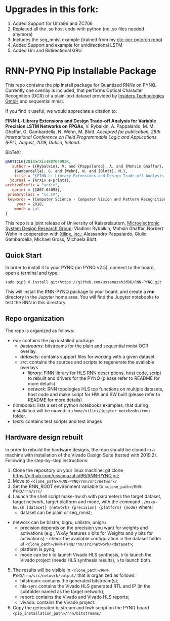 # Upgrades in this fork:

1. Added Support for Ultra96 and ZC706
2. Replaced all the .so host code with python (no .so files needed anymore)
3. Includes the seq_mnist example (trained from my <a href="https://github.com/ussamazahid96/ctc-ocr-pytorch" target="_blank"> ctc-ocr-pytorch repo</a>)
4. Added Support and example for unidirectional LSTM
5. Added Uni and Bidirectional GRU

# RNN-PYNQ Pip Installable Package

This repo contains the pip install package for Quantized RNNs on PYNQ. 
Currently one overlay is included, that performs Optical Character Recognition (OCR) of a plain-text dataset provided by [Insiders Technologies GmbH](https://www.insiders-technologies.de/home.html) and sequential mnist.

If you find it useful, we would appreciate a citation to:

**FINN-L: Library Extensions and Design Trade-off Analysis for Variable Precision LSTM Networks on FPGAs**,
V. Rybalkin, A. Pappalardo, M. M. Ghaffar, G. Gambardella, N. Wehn, M. Blott.
*Accepted for publication, 28th International Conference on Field Programmable Logic and Applications (FPL), August, 2018, Dublin, Ireland.*

BibTeX:

``` bibtex
@ARTICLE{2018arXiv180704093R,
   author = {{Rybalkin}, V. and {Pappalardo}, A. and {Mohsin Ghaffar}, M. and 
	{Gambardella}, G. and {Wehn}, N. and {Blott}, M.},
    title = "{FINN-L: Library Extensions and Design Trade-off Analysis for Variable Precision LSTM Networks on FPGAs}",
  journal = {ArXiv e-prints},
archivePrefix = "arXiv",
   eprint = {1807.04093},
 primaryClass = "cs.CV",
 keywords = {Computer Science - Computer Vision and Pattern Recognition, Computer Science - Hardware Architecture, Computer Science - Machine Learning},
     year = 2018,
    month = jul
}

```

This repo is a joint release of University of Kaiserslautern, [Microelectronic System Design Research Group](https://ems.eit.uni-kl.de/en/start/): Vladimir Rybalkin, Mohsin Ghaffar, Norbert Wehn in cooperation with [Xilinx, Inc.:](https://www.xilinx.com/) Alessandro Pappalardo, Giulio Gambardella, Michael Gross, Michaela Blott.

## Quick Start

In order to install it to your PYNQ (on PYNQ v2.5), connect to the board, open a terminal and type:

```
sudo pip3.6 install git+https://github.com/ussamazahid96/RNN-PYNQ.git
```

This will install the RNN-PYNQ package to your board, and create a **rnn** directory in the Jupyter home area. You will find the Jupyter notebooks to test the RNN in this directory. 
 
## Repo organization 

The repo is organized as follows:
-   *rnn*: contains the pip installed package
    -	*bitstreams*: bitstreams for the plain and sequential mnist OCR overlay.
    -	*datasets*: contains support files for working with a given dataset.
    -	*src*: contains the sources and scripts to regenerate the available overlays
        - *library*: FINN library for HLS RNN descriptions, host code, script to rebuilt and drivers for the PYNQ (please refer to README for more details)
        - *network*: RNN topologies HLS top functions on multiple datasets, host code and make script for HW and SW built (please refer to README for more details)
-	*notebooks*: lists a set of python notebooks examples, that during installation will be moved in `/home/xilinx/jupyter_notebooks/rnn/` folder.
-	*tests*: contains test scripts and test images

## Hardware design rebuilt

In order to rebuild the hardware designs, the repo should be cloned in a machine with installation of the Vivado Design Suite (tested with 2019.2). 
Following the step-by-step instructions:

1.	Clone the repository on your linux machine: git clone https://github.com/ussamazahid96/RNN-PYNQ.git;
2.	Move to `<clone_path>/RNN-PYNQ/rnn/src/network/`
3.	Set the RNN_ROOT environment variable to `<clone_path>/RNN-PYNQ/rnn/src/`
4.	Launch the shell script make-hw.sh with parameters the target dataset, target network, target platform and mode, with the command `./make-hw.sh {dataset} {network} {precision} {platform} {mode}` where:
	- dataset can be plain or seq_mnist;
  - network can be bilstm, bigru, unilstm, unigru
	- precision depends on the precision you want for weights and activations (e.g., WxAy features x bits for Weights and y bits for activations) - check the available configuration in the dataset folder at `<clone_path>/RNN-PYNQ/rnn/src/network/<dataset>`;
	- platform is pynq;
	- mode can be `h` to launch Vivado HLS synthesis, `b` to launch the Vivado project (needs HLS synthesis results), `a` to launch both.
5.	The results will be visible in `<clone_path>/RNN-PYNQ/rnn/src/network/output/` that is organized as follows:
	- bitstream: contains the generated bitstream(s);
	- hls-syn: contains the Vivado HLS generated RTL and IP (in the subfolder named as the target network);
	- report: contains the Vivado and Vivado HLS reports;
	- vivado: contains the Vivado project.
6.	Copy the generated bitstream and hwh script on the PYNQ board `<pip_installation_path>/rnn/bitstreams/`
